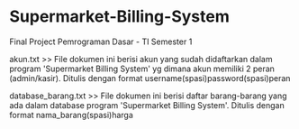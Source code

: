 # Supermarket-Billing-System
Final Project Pemrograman Dasar - TI Semester 1




akun.txt >> File dokumen ini berisi akun yang sudah didaftarkan dalam program 'Supermarket Billing System' yg dimana akun memiliki 2 peran (admin/kasir). Ditulis dengan format username(spasi)password(spasi)peran

database_barang.txt >> File dokumen ini berisi daftar barang-barang yang ada dalam database program 'Supermarket Billing System'. Ditulis dengan format nama_barang(spasi)harga
